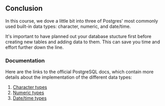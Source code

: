 ## Conclusion

In this course, we dove a little bit into three of Postgres' most 
commonly used built-in data types: character, numeric, and date/time.

It's important to have planned out your database stucture first before 
creating new tables and adding data to them. This can save you time and effort 
further down the line.

### Documentation

Here are the links to the official PostgreSQL docs, which contain more details 
about the implementation of the different data types:
1. [Character types](https://www.postgresql.org/docs/current/datatype-character.html)
2. [Numeric types](https://www.postgresql.org/docs/current/datatype-numeric.html)
3. [Date/time types](https://www.postgresql.org/docs/current/datatype-datetime.html)
